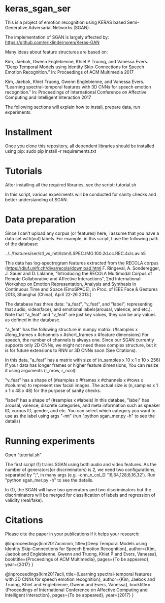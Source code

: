 # keras_sgan_ser
This is a project of emotion recognition using KERAS based Semi-Generative Adversarial Networks (SGAN).

The implementation of SGAN is largely affected by:
https://github.com/eriklindernoren/Keras-GAN

Many ideas about feature structures are based on:

Kim, Jaebok, Gwenn Englebienne, Khiet P Truong, and Vanessa Evers. “Deep Temporal Models using Identity Skip-Connections for Speech Emotion Recognition.” In: Proceedings of ACM Multimedia 2017

Kim, Jaebok, Khiet Truong, Gwenn Englebienne, and Vanessa Evers. “Learning spectral-temporal features with 3D CNNs for speech emotion recognition.” In: Proceedings of International Conference on Affective Computing and Intelligent Interaction 2017


The following sections will explain how to install, prepare data, run experiments.

# Installment
Once you clone this repository, all dependent libraries should be installed using pip:
sudo pip install -r requirements.txt

# Tutorials
After installing all the required libraries,
see the script: tutorial.sh

In this script, various experiments will be conducted for sanity checks and better understanding of SGAN.

# Data preparation
Since I can't upload any corpus (or features) here, i assume that you have a data set with(out) labels. For example, in this script, I use the following path of the database:

../../features/ser/stl_vs_mtl/lstm/LSPEC.IMG.100.2d.cc.REC.4cls.av.h5

This data has log-spectrogram features extracted from the RECOLA corpus
(https://diuf.unifr.ch/diva/recola/download.html
F. Ringeval, A. Sonderegger, J. Sauer and D. Lalanne, "Introducing the RECOLA Multimodal Corpus of Remote Collaborative and Affective Interactions", 2nd International Workshop on Emotion Representation, Analysis and Synthesis in Continuous Time and Space (EmoSPACE), in Proc. of IEEE Face & Gestures 2013, Shanghai (China), April 22-26 2013.)

The database has three data: "a_feat", "v_feat", and "label", representing that audio, video(face), and emotional labels(arousal, valence, and etc.). Note that "a_feat" and "v_feat" are just key values, they can be any values as defined in the database.

"a_feat" has the following structure in numpy matrix: (#samples x #long_frames x #channels x #short_frames x #feature dimensions)
For speech, the number of channels is always one. Since our SGAN currently supports only 2D CNNs, we might not need these complex structure, but it is for future extensions to RNN or 3D CNNs soon (See Citations). 

In this data, "a_feat" has a matrix with size of (n_samples x 10 x 1 x 10 x 256)
If your data has longer frames or higher feature dimensions, You can resize it using arguments (r_nrow, r_ncol).

"v_feat" has a shape of (#samples x #frames x #channels x #rows x #columns) to represent raw facial images. The actual size is (n_samples x 1 x 1 x 48 x 48) for the purpose of sanity checks.

"label" has a shape of (#samples x #labels)
In this databae, "label" has arousal, valence, discrete categories, and meta information such as speaker ID, corpus ID, gender, and etc.
You can select which category you want to use as the label using args "-mt" (run "python sgan_mer.py -h" to see the details)

# Running experiments
Open "tutorial.sh"

The first script (1) trains SGAN using both audio and video features. As the number of generators(or discriminators) is 2, we need two configurations, separated by ";", in many args (e.g. -cnn_n_col_D '16,64,128;8,16,32'). 
Run "python sgan_mer.py -h" to see the details.

In (1), the SGAN will have two generators and two discriminators but the discriminators will be merged for classification of labels and regression of validity (real/fake).

# Citations
Please cite the paper in your publications if it helps your research:

@inproceedings{kim2017acmmm,
  title={Deep Temporal Models using Identity Skip-Connections for Speech Emotion Recognition},
  author={Kim, Jaebok and Englebienne, Gwenn and Truong, Khiet P and Evers, Vanessa},
  booktitle={Proceedings of ACM Multimedia},
  pages={To be appeared},
  year={2017}
}

@inproceedings{kim2017acii,
  title={Learning spectral-temporal features with 3D CNNs for speech emotion recognition},
  author={Kim, Jaebok and Truong, Khiet and Englebienne, Gwenn and Evers, Vanessa},
  booktitle={Proceedings of International Conference on Affective Computing and Intelligent Interaction},
  pages={To be appeared},
  year={2017}
}